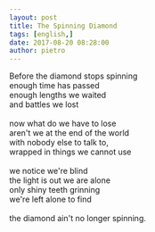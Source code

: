```yaml
---
layout: post
title: The Spinning Diamond
tags: [english,]
date: 2017-08-20 08:28:00
author: pietro
---
```

Before the diamond stops spinning<br/>enough time has passed<br/>enough lengths we waited<br/>and battles we lost<br/><br/>now what do we have to lose<br/>aren't we at the end of the world<br/>with nobody else to talk to,<br/>wrapped in things we cannot use<br/><br/>we notice we're blind<br/>the light is out we are alone<br/>only shiny teeth grinning<br/>we're left alone to find<br/><br/>the diamond ain't no longer spinning.
